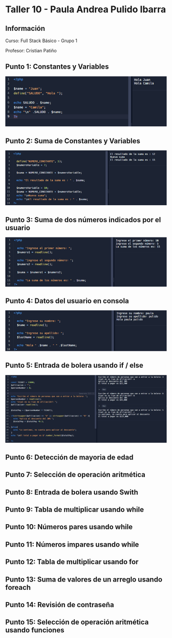 <h1>Taller 10 - Paula Andrea Pulido Ibarra</h1>

<h2>Información</h2>
<p>Curso: Full Stack Básico - Grupo 1</p>
<p>Profesor: Cristian Patiño</p>

<h2>Punto 1: Constantes y Variables</h2>
<img src="./public/images/punto-1.png" alt = "punto 1">

<h2>Punto 2: Suma de Constantes y Variables</h2>
<img src="./public/images/punto-2.PNG" alt = "punto 2">

<h2>Punto 3: Suma de dos números indicados por el usuario</h2>
<img src="./public/images/punto-3.PNG" alt = "punto 3">

<h2>Punto 4: Datos del usuario en consola</h2>
<img src="./public/images/punto-4.PNG" alt = "punto 4">

<h2>Punto 5: Entrada de bolera usando if / else</h2>
<img src="./public/images/punto-5.PNG" alt = "punto 5">

<h2>Punto 6: Detección de mayoria de edad</h2>
<h2>Punto 7: Selección de operación aritmética</h2>
<h2>Punto 8: Entrada de bolera usando Swith</h2>
<h2>Punto 9: Tabla de multiplicar usando while</h2>
<h2>Punto 10: Números pares usando while</h2>
<h2>Punto 11: Números impares usando while</h2>
<h2>Punto 12: Tabla de multiplicar usando for</h2>
<h2>Punto 13: Suma de valores de un arreglo usando foreach</h2>
<h2>Punto 14: Revisión de contraseña</h2>
<h2>Punto 15: Selección de operación aritmética usando funciones</h2>